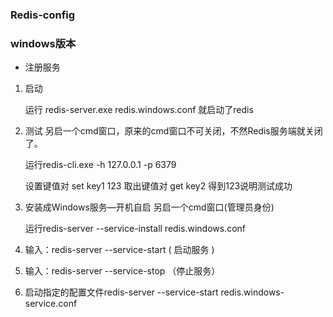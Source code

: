 ### Redis-config



### windows版本

- 注册服务

1. 启动

    运行
    redis-server.exe redis.windows.conf 
    就启动了redis

2. 测试
    另启一个cmd窗口，原来的cmd窗口不可关闭，不然Redis服务端就关闭了。

    运行redis-cli.exe -h 127.0.0.1 -p 6379 

    设置键值对 set key1 123
    取出键值对 get key2
    得到123说明测试成功

3. 安装成Windows服务—开机自启
    另启一个cmd窗口(管理员身份)

    运行redis-server --service-install redis.windows.conf

4. 输入：redis-server --service-start ( 启动服务 )

5. 输入：redis-server --service-stop （停止服务）

6. 启动指定的配置文件redis-server --service-start redis.windows-service.conf